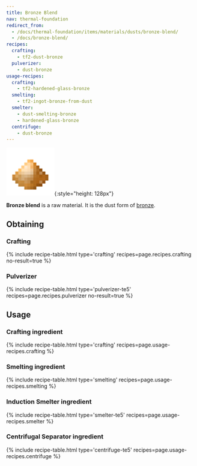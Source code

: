 ```yaml
---
title: Bronze Blend
nav: thermal-foundation
redirect_from:
  - /docs/thermal-foundation/items/materials/dusts/bronze-blend/
  - /docs/bronze-blend/
recipes:
  crafting:
    - tf2-dust-bronze
  pulverizer:
    - dust-bronze
usage-recipes:
  crafting:
    - tf2-hardened-glass-bronze
  smelting:
    - tf2-ingot-bronze-from-dust
  smelter:
    - dust-smelting-bronze
    - hardened-glass-bronze
  centrifuge:
    - dust-bronze
---
```


![Bronze blend](/assets/images/thermal-foundation/dust-bronze.png){:style="height: 128px"}


**Bronze blend** is a raw material. It is the dust form of
[bronze](/docs/thermal-foundation/bronze-ingot/).


Obtaining
---------

### Crafting
{% include recipe-table.html type='crafting' recipes=page.recipes.crafting no-result=true %}

### Pulverizer
{% include recipe-table.html type='pulverizer-te5' recipes=page.recipes.pulverizer no-result=true %}


Usage
-----

### Crafting ingredient
{% include recipe-table.html type='crafting' recipes=page.usage-recipes.crafting %}

### Smelting ingredient
{% include recipe-table.html type='smelting' recipes=page.usage-recipes.smelting %}

### Induction Smelter ingredient
{% include recipe-table.html type='smelter-te5' recipes=page.usage-recipes.smelter %}

### Centrifugal Separator ingredient
{% include recipe-table.html type='centrifuge-te5' recipes=page.usage-recipes.centrifuge %}
